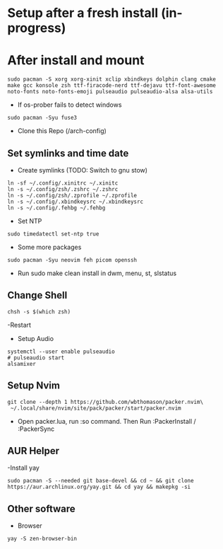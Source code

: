 # Setup after a fresh install (in-progress)

# After install and mount

```
sudo pacman -S xorg xorg-xinit xclip xbindkeys dolphin clang cmake make gcc konsole zsh ttf-firacode-nerd ttf-dejavu ttf-font-awesome noto-fonts noto-fonts-emoji pulseaudio pulseaudio-alsa alsa-utils
```

- If os-prober fails to detect windows

```
sudo pacman -Syu fuse3
```

- Clone this Repo (/arch-config)

## Set symlinks and time date

- Create symlinks (TODO: Switch to gnu stow)

```
ln -sf ~/.config/.xinitrc ~/.xinitc
ln -s ~/.config/zsh/.zshrc ~/.zshrc
ln -s ~/.config/zsh/.zprofile ~/.zprofile
ln -s ~/.config/.xbindkeysrc ~/.xbindkeysrc
ln -s ~/.config/.fehbg ~/.fehbg
```

- Set NTP

```
sudo timedatectl set-ntp true
```

- Some more packages

```
sudo pacman -Syu neovim feh picom openssh
```

- Run sudo make clean install in dwm, menu, st, slstatus

## Change Shell
```
chsh -s $(which zsh)
```

-Restart

- Setup Audio

```
systemctl --user enable pulseaudio
# pulseaudio start
alsamixer
```

## Setup Nvim

```
git clone --depth 1 https://github.com/wbthomason/packer.nvim\
 ~/.local/share/nvim/site/pack/packer/start/packer.nvim
```

- Open packer.lua, run :so command. Then Run :PackerInstall / :PackerSync

## AUR Helper

-Install yay

```
sudo pacman -S --needed git base-devel && cd ~ && git clone https://aur.archlinux.org/yay.git && cd yay && makepkg -si
```

## Other software

- Browser

```
yay -S zen-browser-bin
```

